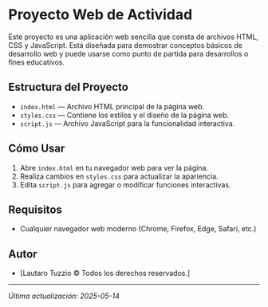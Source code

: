 # Proyecto Web de Actividad

Este proyecto es una aplicación web sencilla que consta de archivos HTML, CSS y JavaScript. Está diseñada para demostrar conceptos básicos de desarrollo web y puede usarse como punto de partida para desarrollos o fines educativos.

## Estructura del Proyecto

- `index.html` — Archivo HTML principal de la página web.
- `styles.css` — Contiene los estilos y el diseño de la página web.
- `script.js` — Archivo JavaScript para la funcionalidad interactiva.

## Cómo Usar

1. Abre `index.html` en tu navegador web para ver la página.
2. Realiza cambios en `styles.css` para actualizar la apariencia.
3. Edita `script.js` para agregar o modificar funciones interactivas.

## Requisitos

- Cualquier navegador web moderno (Chrome, Firefox, Edge, Safari, etc.)

## Autor

- [Lautaro Tuzzio © Todos los derechos reservados.]

---
_Última actualización: 2025-05-14_

